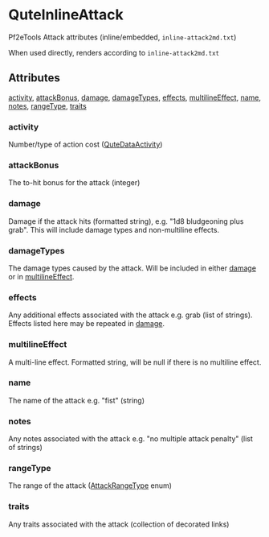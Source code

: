 # QuteInlineAttack

Pf2eTools Attack attributes (inline/embedded, `inline-attack2md.txt`)

When used directly, renders according to `inline-attack2md.txt`

## Attributes

[activity](#activity), [attackBonus](#attackbonus), [damage](#damage), [damageTypes](#damagetypes), [effects](#effects), [multilineEffect](#multilineeffect), [name](#name), [notes](#notes), [rangeType](#rangetype), [traits](#traits)


### activity

Number/type of action cost ([QuteDataActivity](../QuteDataActivity.md))

### attackBonus

The to-hit bonus for the attack (integer)

### damage

Damage if the attack hits (formatted string), e.g. "1d8 bludgeoning plus grab". This will include
damage types and non-multiline effects.

### damageTypes

The damage types caused by the attack. Will be included in either
[damage](#damage) or in
[multilineEffect](#multilineeffect).

### effects

Any additional effects associated with the attack e.g. grab (list of strings). Effects listed here
may be repeated in [damage](#damage).

### multilineEffect

A multi-line effect. Formatted string, will be null if there is no multiline effect.

### name

The name of the attack e.g. "fist" (string)

### notes

Any notes associated with the attack e.g. "no multiple attack penalty" (list of strings)

### rangeType

The range of the attack ([AttackRangeType](AttackRangeType.md) enum)

### traits

Any traits associated with the attack (collection of decorated links)
